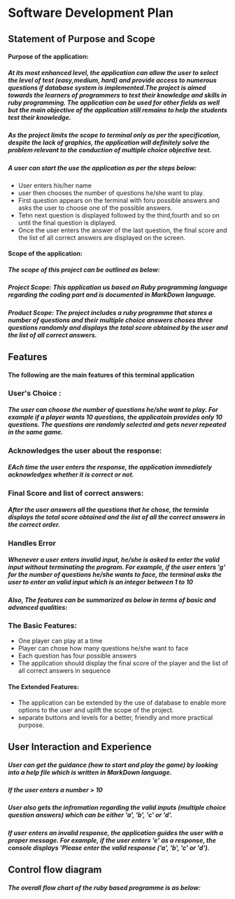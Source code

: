 # ****Software Development Plan****
## **Statement of Purpose and Scope**
#### **Purpose of the application:**
##### At its most enhanced level, the application can allow the user to select the level of test (easy,medium, hard) and provide access to numerous questions if database system is implemented.The project is aimed towards the learners of programmers to test their knowledge and skills in ruby programming. The application can be used for other fields as well but the main objective of the application still remains to help the students test their knowledge.
##### As the project limits the scope to terminal only as per the specification, despite the lack of graphics, the application will definitely solve the problem relevant to the conduction of multiple choice objective test. 

##### A user can start the use the application as per the steps below:
* User enters his/her name
* user then chooses the number of questions he/she want to play.
* First question appears on the terminal with foru possible answers and asks the user to choose one of the possible answers.
* Tehn next question is displayed followed by the third,fourth and so on until the final question is diplayed.
* Once the user enters the answer of the last question, the final score and the list of all correct answers are displayed on the screen.


#### Scope of the application:
#####  The scope of this project can be outlined as below:
##### Project Scope:  This application us based on Ruby programming language regarding the coding part and is documented in MarkDown language.

##### Product Scope: The project includes a ruby programme that stores a number of questions and their multiple choice answers choses three questions randomly and displays the total score obtained by the user and the list of all correct answers.

<!--  describe at a high level what the application will do
- identify the problem it will solve and explain why you are developing it
- identify the target audience 
- explain how a member of the target audience will use it -->
## **Features**
#### The following are the main features of this terminal application
<!-- ### **User Introduction :**
##### As soon as the program is run, the terminal asks the user to enter his/her name and welcomes to the game.  -->
### **User's Choice :** 
##### The user can choose the number of questions he/she want to play. For example if a player wants 10 questions, the applicatoin provides only 10 questions. The questions are randomly selected and gets never repeated in the same game. 
### **Acknowledges the user about the response:**
##### EAch time the user enters the response, the application immediately acknowledges whether it is correct or not.
### **Final Score and list of correct answers:**
##### After the user answers all the questions that he chose, the terminla displays the total score obtained and the list of all the correct answers in the correct order.
### **Handles Error**
##### Whenever a user enters invalid input, he/she is asked to enter the valid input without terminating the program. For example, if the user enters 'g' for the number of questions he/she wants to face, the terminal asks the user to enter an valid input which is an integer between 1 to 10
##### Also, The features can be  summarized as below in terms of basic and advanced qualities:

### **The Basic Features:**
 
* One player can play at a time
* Player can chose how many questions he/she want to face
* Each question has four possible answers
* The application should display the final score of the player and the list of all correct answers in sequence 

#### **The Extended Features:**
* The application can be extended by the use of database to enable more options to the user and uplift the scope of the project.
* separate buttons and levels for a better, friendly and more practical purpose.


## **User Interaction and Experience** 
##### User can get the guidance (how to start and play the game) by looking into a help file which is written in MarkDown language. 
##### If the user enters a number > 10
##### User also gets the infromation regarding the valid inputs (multiple choice question answers) which can be either 'a', 'b', 'c' or 'd'.
##### If user enters an invalid response, the application guides the user with a proper message. For example, if the user enters 'e' as a response, the console displays 'Please enter the valid response ('a', 'b', 'c' or 'd').


## **Control flow diagram**
##### The overall flow chart of the ruby based programme is as below:
